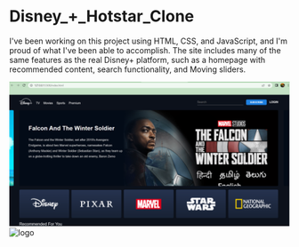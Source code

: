 # Disney_+_Hotstar_Clone

I've been working on this project using HTML, CSS, and JavaScript, and I'm proud of what I've been able to accomplish. The site includes many of the same features as the real Disney+ platform, such as a homepage with recommended content, search functionality, and Moving sliders.


![logo](https://github.com/Ashish-github05/Disney_plus_hotstar_clone/blob/main/Disney%20hotstar.png)
![logo]( )
